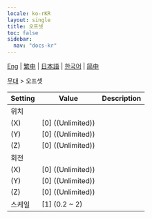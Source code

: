 ```yaml
---
locale: ko-rKR
layout: single
title: 오프셋
toc: false
sidebar:
  nav: "docs-kr"
---
```

[Eng](/dancexr/menu/2025.4/stage/offset) | [繁中](/tw/dancexr/menu/2025.4/stage/offset) | [日本語](/jp/dancexr/menu/2025.4/stage/offset) | [한국어](/kr/dancexr/menu/2025.4/stage/offset) | [简中](/zh/dancexr/menu/2025.4/stage/offset)

[무대](../menu#무대) > 오프셋



| Setting | Value | Description |
| :--- | --- | :--- |
|<nobr>위치</nobr>|| 
|<nobr>(X)</nobr>| [0] ((Unlimited)) | 
|<nobr>(Y)</nobr>| [0] ((Unlimited)) | 
|<nobr>(Z)</nobr>| [0] ((Unlimited)) | 
|<nobr>회전</nobr>|| 
|<nobr>(X)</nobr>| [0] ((Unlimited)) | 
|<nobr>(Y)</nobr>| [0] ((Unlimited)) | 
|<nobr>(Z)</nobr>| [0] ((Unlimited)) | 
|<nobr>스케일</nobr>| [1] (0.2 ~ 2) | 
